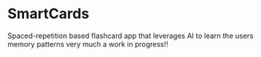 # SmartCards
Spaced-repetition based flashcard app that leverages AI to learn the users memory patterns
very much a work in progress!!

